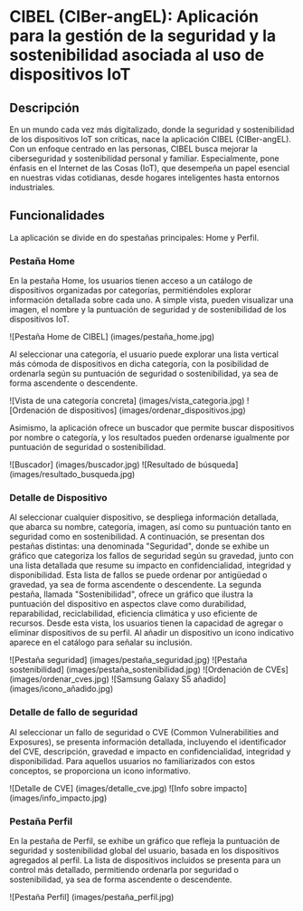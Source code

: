 # CIBEL (CIBer-angEL): Aplicación para la gestión de la seguridad y la sostenibilidad asociada al uso de dispositivos IoT

## Descripción
En un mundo cada vez más digitalizado, donde la seguridad y sostenibilidad de los dispositivos IoT son críticas, nace la aplicación CIBEL (CIBer-angEL). Con un enfoque centrado en las personas, CIBEL busca mejorar la ciberseguridad y sostenibilidad personal y familiar. Especialmente, pone énfasis en el Internet de las Cosas (IoT), que desempeña un papel esencial en nuestras vidas cotidianas, desde hogares inteligentes hasta entornos industriales.

## Funcionalidades
La aplicación se divide en do spestañas principales: Home y Perfil.

### Pestaña Home
En la pestaña Home, los usuarios tienen acceso a un catálogo de dispositivos organizadas por categorías, permitiéndoles explorar información detallada sobre cada uno. A simple vista, pueden visualizar una imagen, el nombre y la puntuación de seguridad y de sostenibilidad de los dispositivos IoT.

![Pestaña Home de CIBEL] (images/pestaña_home.jpg)

Al seleccionar una categoría, el usuario puede explorar una lista vertical más cómoda de dispositivos en dicha categoría, con la posibilidad de ordenarla según su puntuación de seguridad o sostenibilidad, ya sea de forma ascendente o descendente.

![Vista de una categoría concreta] (images/vista_categoria.jpg)
![Ordenación de dispositivos] (images/ordenar_dispositivos.jpg)

Asimismo, la aplicación ofrece un buscador que permite buscar dispositivos por nombre o categoría, y los resultados pueden ordenarse igualmente por puntuación de seguridad o sostenibilidad.

![Buscador] (images/buscador.jpg)
![Resultado de búsqueda] (images/resultado_busqueda.jpg)

### Detalle de Dispositivo
Al seleccionar cualquier dispositivo, se despliega información detallada, que abarca su nombre, categoría, imagen, así como su puntuación tanto en seguridad como en sostenibilidad. 
A continuación, se presentan dos pestañas distintas: una denominada "Seguridad", donde se exhibe un gráfico que categoriza los fallos de seguridad según su gravedad, junto con una lista detallada que resume su impacto en confidencialidad, integridad y disponibilidad. Esta lista de fallos se puede ordenar por antigüedad o gravedad, ya sea de forma ascendente o descendente. La segunda pestaña, llamada "Sostenibilidad", ofrece un gráfico que ilustra la puntuación del dispositivo en aspectos clave como durabilidad, reparabilidad, reciclabilidad, eficiencia climática y uso eficiente de recursos.
Desde esta vista, los usuarios tienen la capacidad de agregar o eliminar dispositivos de su perfil. Al añadir un dispositivo un icono indicativo aparece en el catálogo para señalar su inclusión.

![Pestaña seguridad] (images/pestaña_seguridad.jpg)
![Pestaña sostenibilidad] (images/pestaña_sostenibilidad.jpg)
![Ordenación de CVEs] (images/ordenar_cves.jpg)
![Samsung Galaxy S5 añadido] (images/icono_añadido.jpg)

### Detalle de fallo de seguridad
Al seleccionar un fallo de seguridad o CVE (Common Vulnerabilities and Exposures), se presenta información detallada, incluyendo el identificador del CVE, descripción, gravedad e impacto en confidencialidad, integridad y disponibilidad. Para aquellos usuarios no familiarizados con estos conceptos, se proporciona un icono informativo.

![Detalle de CVE] (images/detalle_cve.jpg)
![Info sobre impacto] (images/info_impacto.jpg)

### Pestaña Perfil
En la pestaña de Perfil, se exhibe un gráfico que refleja la puntuación de seguridad y sostenibilidad global del usuario, basada en los dispositivos agregados al perfil. La lista de dispositivos incluidos se presenta para un control más detallado, permitiendo ordenarla por seguridad o sostenibilidad, ya sea de forma ascendente o descendente.

![Pestaña Perfil] (images/pestaña_perfil.jpg)
